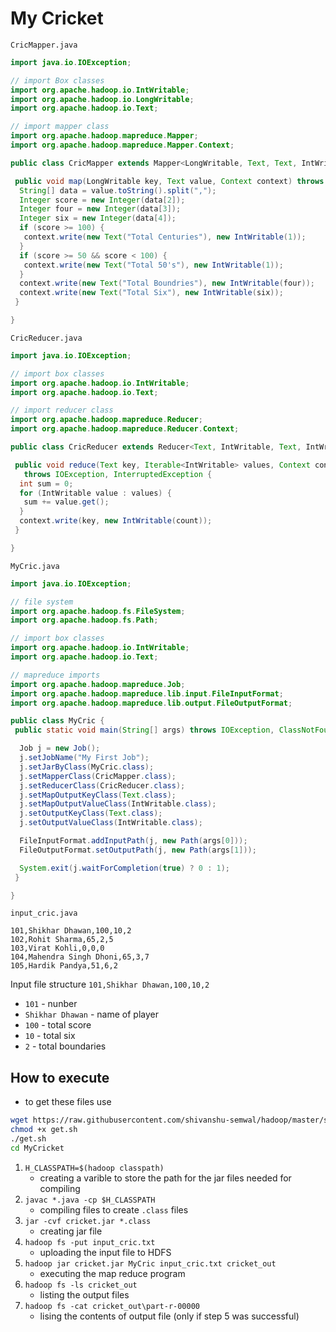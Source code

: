 # My Cricket

`CricMapper.java`

```java
import java.io.IOException;

// import Box classes 
import org.apache.hadoop.io.IntWritable;
import org.apache.hadoop.io.LongWritable;
import org.apache.hadoop.io.Text;

// import mapper class
import org.apache.hadoop.mapreduce.Mapper;
import org.apache.hadoop.mapreduce.Mapper.Context;

public class CricMapper extends Mapper<LongWritable, Text, Text, IntWritable> {

 public void map(LongWritable key, Text value, Context context) throws IOException, InterruptedException {
  String[] data = value.toString().split(",");
  Integer score = new Integer(data[2]);
  Integer four = new Integer(data[3]);
  Integer six = new Integer(data[4]);
  if (score >= 100) {
   context.write(new Text("Total Centuries"), new IntWritable(1));
  }
  if (score >= 50 && score < 100) {
   context.write(new Text("Total 50's"), new IntWritable(1));
  }
  context.write(new Text("Total Boundries"), new IntWritable(four));
  context.write(new Text("Total Six"), new IntWritable(six));
 }

}

```

`CricReducer.java`

```java
import java.io.IOException;

// import box classes
import org.apache.hadoop.io.IntWritable;
import org.apache.hadoop.io.Text;

// import reducer class
import org.apache.hadoop.mapreduce.Reducer;
import org.apache.hadoop.mapreduce.Reducer.Context;

public class CricReducer extends Reducer<Text, IntWritable, Text, IntWritable> {

 public void reduce(Text key, Iterable<IntWritable> values, Context context)
   throws IOException, InterruptedException {
  int sum = 0;
  for (IntWritable value : values) {
   sum += value.get();
  }
  context.write(key, new IntWritable(count));
 }

}

```

`MyCric.java`

```java
import java.io.IOException;

// file system
import org.apache.hadoop.fs.FileSystem;
import org.apache.hadoop.fs.Path;

// import box classes
import org.apache.hadoop.io.IntWritable;
import org.apache.hadoop.io.Text;

// mapreduce imports
import org.apache.hadoop.mapreduce.Job;
import org.apache.hadoop.mapreduce.lib.input.FileInputFormat;
import org.apache.hadoop.mapreduce.lib.output.FileOutputFormat;

public class MyCric {
 public static void main(String[] args) throws IOException, ClassNotFoundException, InterruptedException {

  Job j = new Job();
  j.setJobName("My First Job");
  j.setJarByClass(MyCric.class);
  j.setMapperClass(CricMapper.class);
  j.setReducerClass(CricReducer.class);
  j.setMapOutputKeyClass(Text.class);
  j.setMapOutputValueClass(IntWritable.class);
  j.setOutputKeyClass(Text.class);
  j.setOutputValueClass(IntWritable.class);

  FileInputFormat.addInputPath(j, new Path(args[0]));
  FileOutputFormat.setOutputPath(j, new Path(args[1]));

  System.exit(j.waitForCompletion(true) ? 0 : 1);
 }

}

```

`input_cric.java`

```csv
101,Shikhar Dhawan,100,10,2
102,Rohit Sharma,65,2,5
103,Virat Kohli,0,0,0
104,Mahendra Singh Dhoni,65,3,7
105,Hardik Pandya,51,6,2
```

Input file structure `101,Shikhar Dhawan,100,10,2`

- `101` - nunber
- `Shikhar Dhawan` - name of player
- `100` - total score
- `10` - total six
- `2` - total boundaries

## How to execute

- to get these files use

```sh
wget https://raw.githubusercontent.com/shivanshu-semwal/hadoop/master/src/mapreduce/src/MyCricket/get.sh
chmod +x get.sh
./get.sh
cd MyCricket
```

1. `H_CLASSPATH=$(hadoop classpath)`
   - creating a varible to store the path for the jar files needed for compiling
2. `javac *.java -cp $H_CLASSPATH`
   - compiling files to create `.class` files
3. `jar -cvf cricket.jar *.class`
   - creating jar file
4. `hadoop fs -put input_cric.txt`
   - uploading the input file to HDFS
5. `hadoop jar cricket.jar MyCric input_cric.txt cricket_out`
   - executing the map reduce program
6. `hadoop fs -ls cricket_out`
   - listing the output files
7. `hadoop fs -cat cricket_out\part-r-00000`
   - lising the contents of output file (only if step 5 was successful)
